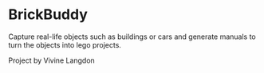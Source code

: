 # BrickBuddy
Capture real-life objects such as buildings or cars and generate manuals to turn the objects into lego projects.

Project by Vivine Langdon
